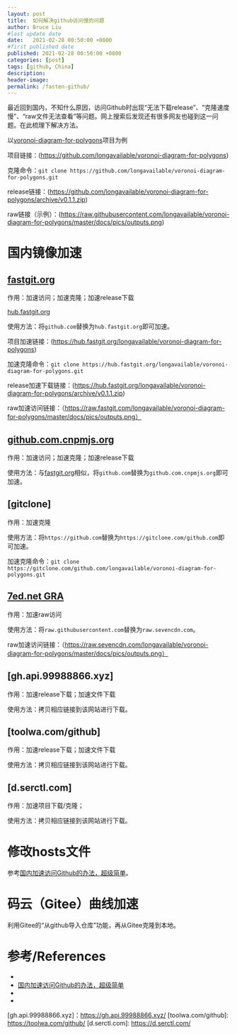 ```yaml
---
layout: post
title:  如何解决github访问慢的问题
author: Bruce Liu
#last update date
date:   2021-02-28 00:50:00 +0800
#first published date
published: 2021-02-28 00:50:00 +0800
categories: [post]
tags: [github, China]
description: 
header-image: 
permalink: /fasten-github/
---
```

最近回到国内，不知什么原因，访问Github时出现“无法下载release”、“克隆速度慢”、“raw文件无法查看”等问题。网上搜索后发现还有很多网友也碰到这一问题。在此梳理下解决方法。
<!--the above is the excerpt-->
<!--more-->
<!--the following is the text-->

以[voronoi-diagram-for-polygons]项目为例

项目链接：(https://github.com/longavailable/voronoi-diagram-for-polygons)

克隆命令：`git clone https://github.com/longavailable/voronoi-diagram-for-polygons.git`

release链接：(https://github.com/longavailable/voronoi-diagram-for-polygons/archive/v0.1.1.zip)

raw链接（示例）：(https://raw.githubusercontent.com/longavailable/voronoi-diagram-for-polygons/master/docs/pics/outputs.png)

# 国内镜像加速

## [fastgit.org]

作用：加速访问；加速克隆；加速release下载

[hub.fastgit.org](https://hub.fastgit.org/)

使用方法：将`github.com`替换为`hub.fastgit.org`即可加速。

项目加速链接：(https://hub.fastgit.org/longavailable/voronoi-diagram-for-polygons)

加速克隆命令：`git clone https://hub.fastgit.org/longavailable/voronoi-diagram-for-polygons.git`

release加速下载链接：(https://hub.fastgit.org/longavailable/voronoi-diagram-for-polygons/archive/v0.1.1.zip)

raw加速访问链接：（https://raw.fastgit.com/longavailable/voronoi-diagram-for-polygons/master/docs/pics/outputs.png）


## [github.com.cnpmjs.org]

作用：加速访问；加速克隆；加速release下载

使用方法：与[fastgit.org]相似，将`github.com`替换为`github.com.cnpmjs.org`即可加速。


## [gitclone]

作用：加速克隆

使用方法：将`https://github.com`替换为`https://gitclone.com/github.com`即可加速。

加速克隆命令：`git clone https://gitclone.com/github.com/longavailable/voronoi-diagram-for-polygons.git`


## [7ed.net GRA]

作用：加速raw访问

使用方法：将`raw.githubusercontent.com`替换为`raw.sevencdn.com`。

raw加速访问链接：（https://raw.sevencdn.com/longavailable/voronoi-diagram-for-polygons/master/docs/pics/outputs.png）

## [gh.api.99988866.xyz]

作用：加速release下载；加速文件下载

使用方法：拷贝相应链接到该网站进行下载。

## [toolwa.com/github]

作用：加速release下载；加速文件下载

使用方法：拷贝相应链接到该网站进行下载。

## [d.serctl.com]

作用：加速项目下载/克隆；

使用方法：拷贝相应链接到该网站进行下载。

# 修改hosts文件

参考[国内加速访问Github的办法，超级简单](https://blog.csdn.net/qianglei6077/article/details/90051554)。

# 码云（Gitee）曲线加速

利用Gitee的“从github导入仓库”功能，再从Gitee克隆到本地。

# 参考/References

- [Github国内mirror加速]: https://blog.csdn.net/networken/article/details/105122778
- [国内加速访问Github的办法，超级简单](https://blog.csdn.net/qianglei6077/article/details/90051554)
- [一招搞定GitHub下载加速]: https://zhuanlan.zhihu.com/p/112697807
- [IPAddress.com]: http://ipaddress.com/


[voronoi-diagram-for-polygons]: https://github.com/longavailable/voronoi-diagram-for-polygons
[fastgit.org]: https://doc.fastgit.org/en-us/#about-fastgit
[gitclone.com]: https://www.gitclone.com/
[github.com.cnpmjs.org]: https://github.com.cnpmjs.org/
[7ed.net GRA]: https://7ed.net/gra/
[gh.api.99988866.xyz]：https://gh.api.99988866.xyz/
[toolwa.com/github]: https://toolwa.com/github/
[d.serctl.com]: https://d.serctl.com/






